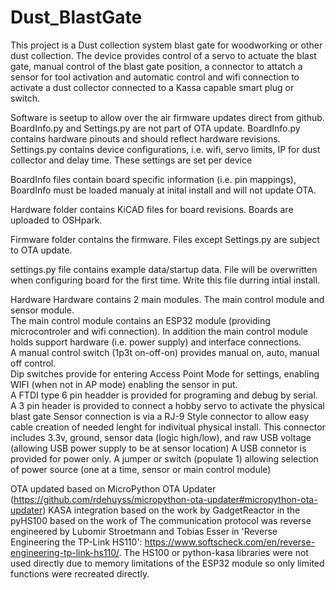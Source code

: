 # Dust_BlastGate

This project is a Dust collection system blast gate for woodworking or other dust collection.  The device provides control of a servo to actuate the blast gate, manual control of the blast gate position, a connector to attatch a sensor for tool activation and automatic control and wifi connection to activate a dust collector connected to a Kassa capable smart plug or switch.  

Software is seetup to allow over the air firmware updates direct from github. BoardInfo.py and Settings.py are not part of OTA update. BoardInfo.py contains hardware pinouts and should reflect hardware revisions.  Settings.py contains device configurations, i.e. wifi, servo limits, IP for dust collector and delay time.  These settings are set per device

BoardInfo files contain board specific information (i.e. pin mappings), BoardInfo must be loaded manualy at inital install and will not update OTA.  

Hardware folder contains KiCAD files for board revisions.  Boards are uploaded to OSHpark.  

Firmware folder contains the firmware.  Files except Settings.py are subject to OTA update.  

settings.py file contains example data/startup data. File will be overwritten when configuring board for the first time.  Write this file durring intial install.


Hardware
Hardware contains 2 main modules.  The main control module and sensor module.  
The main control module contains an ESP32 module (providing microcontroler and wifi connection).  In addition the main control module holds support hardware (i.e. power supply) and interface connections.  
A manual control switch (1p3t on-off-on) provides manual on, auto, manual off control.  
Dip switches provide for entering Access Point Mode for settings, enabling WIFI (when not in AP mode) enabling the sensor in put.  
A FTDI type 6 pin headder is provided for programing and debug by serial.
A 3 pin header is provided to connect a hobby servo to activate the physical blast gate
Sensor connection is via a RJ-9 Style connector to allow easy cable creation of needed lenght for indivitual physical install.  This connector includes 3.3v, ground, sensor data (logic high/low), and raw USB voltage (allowing USB power supply to be at sensor location)
A USB connetor is provided for power only.  A jumper or switch (populate 1) allowing selection of power source (one at a time, sensor or main control module)






OTA updated based on MicroPython OTA Updater (https://github.com/rdehuyss/micropython-ota-updater#micropython-ota-updater)
KASA integration based on the work by GadgetReactor in the pyHS100 based on the work of The communication protocol was reverse engineered by Lubomir Stroetmann and
Tobias Esser in 'Reverse Engineering the TP-Link HS110':
https://www.softscheck.com/en/reverse-engineering-tp-link-hs110/.  The HS100 or python-kasa libraries were not used directly due to memory limitations of the ESP32 module so only limited functions were recreated directly.

